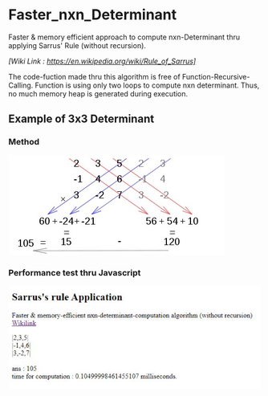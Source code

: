 # Faster_nxn_Determinant
Faster &amp; memory efficient approach to compute nxn-Determinant thru applying Sarrus' Rule (without recursion).

*[Wiki Link : https://en.wikipedia.org/wiki/Rule_of_Sarrus]*

The code-fuction made thru this algorithm is free of Function-Recursive-Calling. Function is using only two loops to compute nxn determinant. Thus, no much memory heap is generated during execution.


## Example of 3x3 Determinant
### Method
![Rule of Sarrus](img/saruss.jpg)

### Performance test thru Javascript
![JS file](img/determinant2.JPG)
